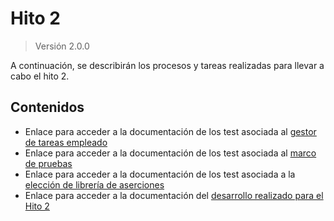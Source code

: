 # Hito 2

> Versión 2.0.0

A continuación, se describirán los procesos y tareas realizadas para llevar a cabo el hito 2.

## Contenidos

- Enlace para acceder a la documentación de los test asociada al [gestor de tareas empleado](#hus)
- Enlace para acceder a la documentación de los test asociada al [marco de pruebas](#hus)
- Enlace para acceder a la documentación de los test asociada a la [elección de librería de aserciones](#hus)
- Enlace para acceder a la documentación del [desarrollo realizado para el Hito 2](#hus)